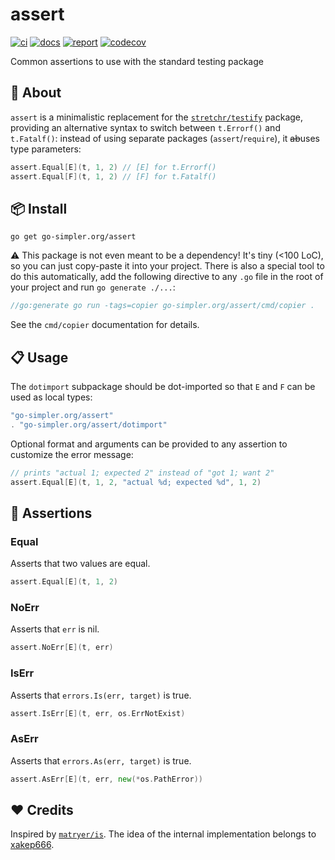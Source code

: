 # assert

[![ci](https://github.com/go-simpler/assert/actions/workflows/go.yml/badge.svg)](https://github.com/go-simpler/assert/actions/workflows/go.yml)
[![docs](https://pkg.go.dev/badge/go-simpler.org/assert.svg)](https://pkg.go.dev/go-simpler.org/assert)
[![report](https://goreportcard.com/badge/go-simpler.org/assert)](https://goreportcard.com/report/go-simpler.org/assert)
[![codecov](https://codecov.io/gh/go-simpler/assert/branch/main/graph/badge.svg)](https://codecov.io/gh/go-simpler/assert)

Common assertions to use with the standard testing package

## 📌 About

`assert` is a minimalistic replacement for the [`stretchr/testify`][1] package,
providing an alternative syntax to switch between `t.Errorf()` and `t.Fatalf()`:
instead of using separate packages (`assert`/`require`), it ~~ab~~uses type parameters:

```go
assert.Equal[E](t, 1, 2) // [E] for t.Errorf()
assert.Equal[F](t, 1, 2) // [F] for t.Fatalf()
```

## 📦 Install

```shell
go get go-simpler.org/assert
```

⚠️ This package is not even meant to be a dependency!
It's tiny (<100 LoC), so you can just copy-paste it into your project.
There is also a special tool to do this automatically,
add the following directive to any `.go` file in the root of your project and run `go generate ./...`:

```go
//go:generate go run -tags=copier go-simpler.org/assert/cmd/copier .
```

See the `cmd/copier` documentation for details.

## 📋 Usage

The `dotimport` subpackage should be dot-imported so that `E` and `F` can be used as local types:

```go
"go-simpler.org/assert"
. "go-simpler.org/assert/dotimport"
```

Optional format and arguments can be provided to any assertion to customize the error message:

```go
// prints "actual 1; expected 2" instead of "got 1; want 2"
assert.Equal[E](t, 1, 2, "actual %d; expected %d", 1, 2)
```

## 🧪 Assertions

### Equal

Asserts that two values are equal.

```go
assert.Equal[E](t, 1, 2)
```

### NoErr

Asserts that `err` is nil.

```go
assert.NoErr[E](t, err)
```

### IsErr

Asserts that `errors.Is(err, target)` is true.

```go
assert.IsErr[E](t, err, os.ErrNotExist)
```

### AsErr

Asserts that `errors.As(err, target)` is true.

```go
assert.AsErr[E](t, err, new(*os.PathError))
```

## ❤️ Credits

Inspired by [`matryer/is`][2].
The idea of the internal implementation belongs to [xakep666][3].

[1]: https://github.com/stretchr/testify
[2]: https://github.com/matryer/is
[3]: https://github.com/xakep666
